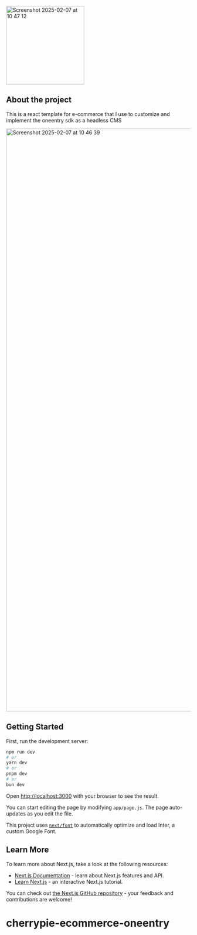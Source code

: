 <img width="213" alt="Screenshot 2025-02-07 at 10 47 12" src="https://github.com/user-attachments/assets/186372cb-bc9e-42af-8c74-bf37c6dd0fe2" />

## About the project

This is a react template for e-commerce that I use to customize and implement the oneentry sdk as a headless CMS

<img width="1584" alt="Screenshot 2025-02-07 at 10 46 39" src="https://github.com/user-attachments/assets/3cbc29f0-5342-4442-ad2b-f02f3e05b5c8" />



## Getting Started

First, run the development server:

```bash
npm run dev
# or
yarn dev
# or
pnpm dev
# or
bun dev
```

Open [http://localhost:3000](http://localhost:3000) with your browser to see the result.

You can start editing the page by modifying `app/page.js`. The page auto-updates as you edit the file.

This project uses [`next/font`](https://nextjs.org/docs/basic-features/font-optimization) to automatically optimize and load Inter, a custom Google Font.

## Learn More

To learn more about Next.js, take a look at the following resources:

- [Next.js Documentation](https://nextjs.org/docs) - learn about Next.js features and API.
- [Learn Next.js](https://nextjs.org/learn) - an interactive Next.js tutorial.

You can check out [the Next.js GitHub repository](https://github.com/vercel/next.js/) - your feedback and contributions are welcome!

# cherrypie-ecommerce-oneentry
